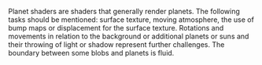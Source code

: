 Planet shaders are shaders that generally render planets. The following tasks should be mentioned: surface texture, moving atmosphere, the use of bump maps or displacement for the surface texture. Rotations and movements in relation to the background or additional planets or suns and their throwing of light or shadow represent further challenges. The boundary between some blobs and planets is fluid.
